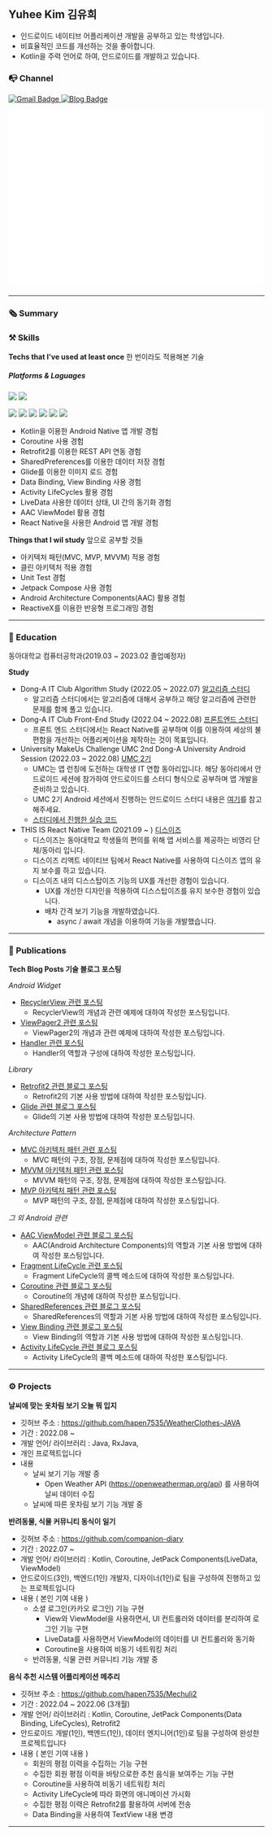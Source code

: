 <!--  
<h3 align="center">🙋 About Me</h3>  
  

  * 📍I'm ***mobile app developer*** using Android.
  * 🪄Sometimes I develop ***cross-platform app*** like React-Native.
  * 👀Interested in everything ***Mobile Native app Develop & UI Design***
  * 🌱Currently learning ***Android with Kotlin*** 
  * ⚙️I use daily : ```.kt```, ```.xml```,  ```.py```
  * 📭Reach me :   <a href="https://hapen385.tistory.com/">
    <img src="https://img.shields.io/badge/Tech blog-blue?style=for-the-badge" alt="Blog Badge"/>
  </a><a href="mailto:yukim835@gmail.com">
    <img src="https://img.shields.io/badge/Gmail-EA4335?style=for-the-badge&logo=Gmail&logoColor=white" alt="Gmail Badge"/>
  </a> -->
    
  
<h2>Yuhee Kim 김유희</h2>
  
- 인드로이드 네이티브 어플리케이션 개발을 공부하고 있는 학생입니다.
- 비효율적인 코드를 개선하는 것을 좋아합니다.
- Kotlin을 주력 언어로 하여, 안드로이드를 개발하고 있습니다.
 
  
### 📭 Channel  
 <a href="mailto:yukim835@gmail.com">
    <img src="https://img.shields.io/badge/Gmail-EA4335?style=for-the-badge&logo=Gmail&logoColor=white" alt="Gmail Badge"/>
  </a>
 <a href="https://hapen385.tistory.com/">
    <img src="https://img.shields.io/badge/Tech blog-blue?style=for-the-badge" alt="Blog Badge"/>
  </a>
  
  
<p></p>

![Metrics](/github-metrics.svg)    
  
---

### 🗞 Summary  
  
<!--    
  * 📍I'm ***mobile app developer*** using Android.
  * 🪄Sometimes I develop ***cross-platform app*** like React-Native.
  * 👀Interested in everything ***Mobile Native app Develop & UI Design***
  * 🌱Currently learning ***Android with Kotlin*** 
  -->

  
### ⚒ Skills  
**Techs that I've used at least once**  한 번이라도 적용해본 기술
##### Platforms & Laguages
<p>
<img src="https://img.shields.io/badge/Android-3DDC84?style=flat-square&logo=Android&logoColor=white"/>
<img src="https://img.shields.io/badge/React Native-61DAFB?style=flat-square&logo=React&logoColor=white"/>  
</p>
<p>
<img src="https://img.shields.io/badge/Kotlin-7F52FF?style=flat-square&logo=Kotlin&logoColor=white"/>
<img src="https://img.shields.io/badge/Python-3776AB?style=flat-square&logo=Python&logoColor=white"/>
<img src="https://img.shields.io/badge/Java-007396?style=flat-square&logo=Java&logoColor=white"/> 
<img src="https://img.shields.io/badge/C++-00599C?style=flat-square&logo=Cplusplus&logoColor=white"/>
  <img src="https://img.shields.io/badge/C-A8B9CC?style=flat-square&logo=C&logoColor=white"/>
<img src="https://img.shields.io/badge/JavaScript-F7DF1E?style=flat-square&logo=JavaScript&logoColor=white"/>
</p>
    
    
- Kotlin을 이용한 Android Native 앱 개발 경험
- Coroutine 사용 경험
- Retrofit2를 이용한 REST API 연동 경험 
- SharedPreferences를 이용한 데이터 저장 경험 
- Glide를 이용한 이미지 로드 경험
- Data Binding, View Binding 사용 경험 
- Activity LifeCycles 활용 경험
- LiveData 사용한 데이터 상태, UI 간의 동기화 경험
- AAC ViewModel 활용 경험
- React Native을 사용한 Android 앱 개발 경험
  

**Things that I wil study** 앞으로 공부할 것들
  
- 아키텍처 패턴(MVC, MVP, MVVM) 적용 경험
- 클린 아키텍처 적용 경험
- Unit Test 경험
- Jetpack Compose 사용 경험
- Android Architecture Components(AAC) 활용 경험
- ReactiveX를 이용한 반응형 프로그래밍 경험

---
  
### 🏫 Education
  
동아대학교 컴퓨터공학과(2019.03 ~ 2023.02 졸업예정자)
  
**Study**  
- Dong-A IT Club Algorithm Study (2022.05 ~ 2022.07) <a href="https://github.com/donga-it-club/Algorithm-Study">알고리즘 스터디</a>
    - 알고리즘 스터디에서는 알고리즘에 대해서 공부하고 해당 알고리즘에 관련한 문제를 함께 풀고 있습니다. 
- Dong-A IT Club Front-End Study (2022.04 ~ 2022.08) <a href="https://github.com/donga-it-club/front-end-study">프론트엔드 스터디</a>
    - 프론트 엔드 스터디에서는 React Native를 공부하며 이를 이용하여 세상의 불편함을 개선하는 어플리케이션을 제작하는 것이 목표입니다. 
- University MakeUs Challenge UMC 2nd Dong-A University Android Session (2022.03 ~ 2022.08) <a href="https://www.makeus.in/umc">UMC 2기</a>
    - UMC는 앱 런칭에 도전하는 대학생 IT 연합 동아리입니다. 해당 동아리에서 안드로이드 세션에 참가하여 안드로이드를 스터디 형식으로 공부하며 앱 개발을 준비하고 있습니다.
    - UMC 2기 Android 세션에서 진행하는 안드로이드 스터디 내용은 <a href="https://www.makeus.in/10cada6b-2c1d-4706-a74e-312bec3259dd">여기</a>를 참고해주세요.
    - <a href="https://github.com/hapen7535/UMC2-android">스터디에서 진행한 실습 코드</a>
- THIS IS React Native Team (2021.09 ~ ) <a href="https://play.google.com/store/apps/details?id=kr.co.thisis.dsisproject&hl=ko&gl=US">디스이즈</a>
    - 디스이즈는 동아대학교 학생들의 편의를 위해 앱 서비스를 제공하는 비영리 단체/동아리 입니다.
    - 디스이즈 리액트 네이티브 팀에서 React Native를 사용하여 디스이즈 앱의 유지 보수를 하고 있습니다.
    - 디스이즈 내의 디스스탑이즈 기능의 UX를 개선한 경험이 있습니다.
      - UX를 개선한 디자인을 적용하여 디스스탑이즈를 유지 보수한 경험이 있습니다.
      - 배차 간격 보기 기능을 개발하였습니다.
        - async / await 개념을 이용하여 기능을 개발했습니다.
      
---

### 🔖 Publications
  
    
**Tech Blog Posts 기술 블로그 포스팅**
  
*Android Widget*  
- <a href="https://hapen385.tistory.com/37">RecyclerView 관련 포스팅</a>
  - RecyclerView의 개념과 관련 예제에 대하여 작성한 포스팅입니다.
- <a href="https://hapen385.tistory.com/33">ViewPager2 관련 포스팅</a>
  - ViewPager2의 개념과 관련 예제에 대하여 작성한 포스팅입니다.
- <a href="https://hapen385.tistory.com/25">Handler 관련 포스팅</a>
  - Handler의 역할과 구성에 대하여 작성한 포스팅입니다.
  
*Library*
- <a href="https://hapen385.tistory.com/15">Retrofit2 관련 블로그 포스팅</a>
  - Retrofit2의 기본 사용 방법에 대하여 작성한 포스팅입니다.
- <a href="https://hapen385.tistory.com/27">Glide 관련 블로그 포스팅</a>
  - Glide의 기본 사용 방법에 대하여 작성한 포스팅입니다.
  
*Architecture Pattern*
- <a href="https://hapen385.tistory.com/40">MVC 아키텍처 패턴 관련 포스팅</a>
  - MVC 패턴의 구조, 장점, 문제점에 대하여 작성한 포스팅입니다.
- <a href="https://hapen385.tistory.com/41">MVVM 아키텍처 패턴 관련 포스팅</a>
  - MVVM 패턴의 구조, 장점, 문제점에 대하여 작성한 포스팅입니다.
- <a href="https://hapen385.tistory.com/42">MVP 아키텍처 패턴 관련 포스팅</a>
  - MVP 패턴의 구조, 장점, 문제점에 대하여 작성한 포스팅입니다.
  
*그 외 Android 관련*
- <a href="https://hapen385.tistory.com/39">AAC ViewModel 관련 블로그 포스팅</a>
  - AAC(Android Architecture Components)의 역할과 기본 사용 방법에 대하여 작성한 포스팅입니다.
- <a href="https://hapen385.tistory.com/34">Fragment LifeCycle 관련 포스팅</a>
  - Fragment LifeCycle의 콜백 메소드에 대하여 작성한 포스팅입니다.
- <a href="https://hapen385.tistory.com/21">Coroutine 관련 블로그 포스팅</a>
  - Coroutine의 개념에 대하여 작성한 포스팅입니다.
- <a href="https://hapen385.tistory.com/29">SharedReferences 관련 블로그 포스팅</a>
  - SharedReferences의 역할과 기본 사용 방법에 대하여 작성한 포스팅입니다.
- <a href="https://hapen385.tistory.com/19">View Binding 관련 블로그 포스팅</a>
  - View Binding의 역할과 기본 사용 방법에 대하여 작성한 포스팅입니다.
- <a href="https://hapen385.tistory.com/18">Activity LifeCycle 관련 블로그 포스팅</a>
  - Activity LifeCycle의 콜백 메소드에 대하여 작성한 포스팅입니다.

---

### ⚙️ Projects
  
  
**날씨에 맞는 옷차림 보기 오늘 뭐 입지**
- 깃허브 주소 : https://github.com/hapen7535/WeatherClothes-JAVA
- 기간 : 2022.08 ~
- 개발 언어/ 라이브러리 : Java, RxJava, 
- 개인 프로젝트입니다
- 내용
  - 날씨 보기 기능 개발 중
    - Open Weather API (https://openweathermap.org/api) 를 사용하여 날씨 데이터 수집
  - 날씨에 따른 옷차림 보기 기능 개발 중
    
    
     
**반려동물, 식물 커뮤니티 동식이 일기**  
- 깃허브 주소 : https://github.com/companion-diary
- 기간 : 2022.07 ~ 
- 개발 언어/ 라이브러리 : Kotlin, Coroutine, JetPack Components(LiveData, ViewModel)
- 안드로이드(3인), 백엔드(1인) 개발자, 디자이너(1인)로 팀을 구성하여 진행하고 있는 프로젝트입니다
- 내용 ( 본인 기여 내용 )
  - 소셜 로그인(카카오 로그인) 기능 구현
    - View와 ViewModel을 사용하면서, UI 컨트롤러와 데이터를 분리하여 로그인 기능 구현
    - LiveData를 사용하면서 ViewModel의 데이터를 UI 컨트롤러와 동기화
    - Coroutine을 사용하여 비동기 네트워킹 처리
  - 반려동물, 식물 관련 커뮤니티 기능 개발 중
  
      
   
     
**음식 추천 시스템 어플리케이션 메추리** 
- 깃허브 주소 : https://github.com/hapen7535/Mechuli2
- 기간 : 2022.04 ~ 2022.06 (3개월)
- 개발 언어/ 라이브러리 : Kotlin, Coroutine, JetPack Components(Data Binding, LifeCycles), Retrofit2
- 안드로이드 개발(1인), 백엔드(1인), 데이터 엔지니어(1인)로 팀을 구성하여 완성한 프로젝트입니다
- 내용 ( 본인 기여 내용 )
  - 회원의 평점 이력을 수집하는 기능 구현
  - 수집한 회원 평점 이력을 바탕으로한 추천 음식을 보여주는 기능 구현
  - Coroutine을 사용하여 비동기 네트워킹 처리
  - Activity LifeCycle에 따라 화면의 애니메이션 가시화
  - 수집한 평점 이력은 Retrofit2를 활용하여 서버에 전송
  - Data Binding을 사용하여 TextView 내용 변경  
  
---

